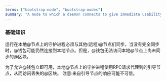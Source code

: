 ```yaml
---
terms: ["bootstrap-node", "bootstrap-nodes"]
summary: "A node to which a daemon connects to give immediate usability to wallets while syncing"
---
```


### 基础知识

运行在本地@节点上的守护进程必须与其他(远程)@节点们同步。当没有完全同步时，@钱包可能仍然连接到本地节点。但是，@钱包无法访问本地@节点上尚未同步的@区块。

为了允许@钱包立即可用，本地@节点上的守护进程使用RPC请求代理到的引导节点，从而访问丢失的@区块。
注意:来自引导节点的响应可能不可信。
